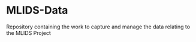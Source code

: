 # MLIDS-Data
Repository containing the work to capture and manage the data relating to the MLIDS Project
